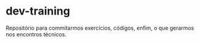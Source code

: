 # dev-training
Repositório para commitarmos exercícios, códigos, enfim, o que gerarmos nos encontros técnicos.
